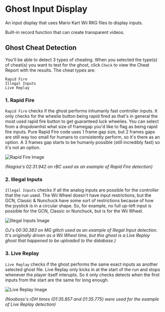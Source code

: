 # Ghost Input Display

An input display that uses Mario Kart Wii RKG files to display inputs.

Built-in record function that can create transparent videos.

## Ghost Cheat Detection

You'll be able to detect 3 types of cheating. When you selected the type(s) of cheat(s) you want to test for the ghost, click `Check` to view the Cheat Report with the results. The cheat types are:

    Rapid Fire
    Illegal Inputs
    Live Replay

### 1. Rapid Fire

`Rapid Fire` checks if the ghost performs inhumanly fast controller inputs. It only checks for the wheelie button being rapid fired as that's in general the most used rapid fire button to get guaranteed luck wheelies. You can select from a dropdownlist what size of framegap you'd like to flag as being rapid fire inputs. Pure Rapid Fire code uses 1 frame gap size, but 2 frames gaps are still way too small for humans to consistently perform, so it's there as an option. A 3 frames gap starts to be humanly possible (still incredibly fast) so it's not an option.

![Rapid Fire Image](https://camo.githubusercontent.com/ba5e274d1a3334eb114c71c8eb8e0e1151446e79/68747470733a2f2f692e6779617a6f2e636f6d2f30353637666235366666356262616631333838383732396431653162383031392e706e67)

*(Nagisa's 02:31.942 on rBC used as an example of Rapid Fire detection)*
### 2. Illegal Inputs

`Illegal Inputs` checks if all the analog inputs are possible for the controller that the run used. The Wii Wheel doesn't have input restrictions, but the GCN, Classic & Nunchuck have some sort of restrictions because of how the joystick is in a circular shape. So, for example, no full up-left input is possible for the GCN, Classic or Nunchuck, but is for the Wii Wheel.


![Illegal Inputs Image](https://camo.githubusercontent.com/cb675cdd2171d4d58a749a7f7b33f7083e8f02ca/68747470733a2f2f692e6779617a6f2e636f6d2f63353432383561656362663265313866363664636561313833636637663665652e706e67)

*OJ's 00:30.383 on MG glitch used as an example of Illegal Input detection. It's originally driven as a Wii Wheel time, but this ghost is a Live Replay ghost that happened to be uploaded to the database.)*

### 3. Live Replay

`Live Replay` checks if the ghost performs the same exact inputs as another selected ghost file. Live Replay only kicks in at the start of the run and stops whenever the player itself interupts. So it only checks detects when the first inputs from the start are the same for long enough.


![Live Replay Image](https://camo.githubusercontent.com/7f80df36fcd8aa671e366617923dce5d8b553a15/68747470733a2f2f692e6779617a6f2e636f6d2f34306234313461623062653765653436356461353365663133383630666231312e706e67)

*(Nooboss's rDH times (01:35.857 and 01:35.775) were used for the example of Live Replay detection)*
